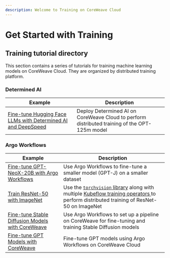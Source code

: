 ```yaml
---
description: Welcome to Training on CoreWeave Cloud
---
```


# Get Started with Training

## Training tutorial directory

This section contains a series of tutorials for training machine learning models on CoreWeave Cloud. They are organized by distributed training platform.

### Determined AI

| Example                                                                                                                                       | Description                                                                                   |
| --------------------------------------------------------------------------------------------------------------------------------------------- | --------------------------------------------------------------------------------------------- |
| [Fine-tune Hugging Face LLMs with Determined AI and DeepSpeed](determined-ai/finetuning-huggingface-llms-with-determined-ai-and-deepspeed.md) | Deploy Determined AI on CoreWeave Cloud to perform distributed training of the OPT-125m model |

### Argo Workflows

| Example                                                                                                                   | Description                                                                                                                                                                                                                        |
| ------------------------------------------------------------------------------------------------------------------------- | ---------------------------------------------------------------------------------------------------------------------------------------------------------------------------------------------------------------------------------- |
| [Fine-tune GPT-NeoX-20B with Argo Workflows](fine-tuning/finetune-gpt-neox-20b-with-argo-workflows.md)                    | Use Argo Workflows to fine-tune a smaller model (GPT-J) on a smaller dataset                                                                                                                                                       |
| [Train ResNet-50 with ImageNet](kubeflow-training-operators-pytorch-mpi/train-resnet-50-with-imagenet.md)                 | Use the [`torchvision` library](https://pytorch.org/vision/stable/index.html) along with multiple [Kubeflow training operators ](kubeflow-training-operators-pytorch-mpi/)to perform distributed training of ResNet-50 on ImageNet |
| [Fine-tune Stable Diffusion Models with CoreWeave](fine-tuning/fine-tune-stable-diffusion-models-with-coreweave-cloud.md) | Use Argo Workflows to set up a pipeline on CoreWeave for fine-tuning and training Stable Diffusion models                                                                                                                          |
| [Fine-tune GPT Models with CoreWeave](fine-tuning/finetuning-machine-learning-models.md)                                  | Fine-tune GPT models using Argo Workflows on CoreWeave Cloud                                                                                                                                                                       |

